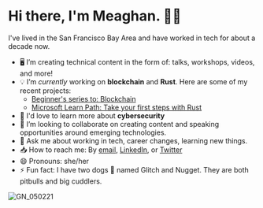 # Hi there, I'm Meaghan. 👋🏾

I've lived in the San Francisco Bay Area and have worked in tech for about a decade now.

- 🖥 I’m creating technical content in the form of: talks, workshops, videos, and more!
- 💡 I’m _currently_ working on **blockchain** and **Rust**. Here are some of my recent projects:
  - [Beginner's series to: Blockchain](https://channel9.msdn.com/Series/Beginners-Series-to-Blockchain)
  - [Microsoft Learn Path: Take your first steps with Rust](https://docs.microsoft.com/learn/paths/rust-first-steps/)
- 📖 I'd love to learn more about **cybersecurity** 
- 🍐 I’m looking to collaborate on creating content and speaking opportunities around emerging technologies.
- 💬 Ask me about working in tech, career changes, learning new things.
- 📥 How to reach me: By [email](molewis@microsoft.com), [LinkedIn](https://www.linkedin.com/in/meaghan-lewis/), or [Twitter](https://twitter.com/iammeaghanlewis)
- 😄 Pronouns: she/her
- ⚡ Fun fact: I have two dogs 🐶 named Glitch and Nugget. They are both pitbulls and big cuddlers.

![GN_050221](https://user-images.githubusercontent.com/10103121/119545050-2ff75c80-bd47-11eb-9fa1-662524ae15bc.jpg)
